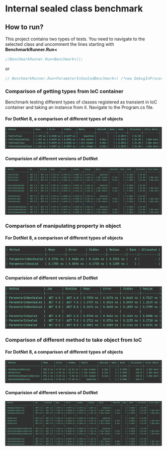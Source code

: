 # Internal sealed class benchmark

## How to run?
This project contains two types of tests. You need to navigate to the selected class and uncomment the lines starting with 
**BenchmarkRunner.Run<**
```csharp
//BenchmarkRunner.Run<Benchmark>();
```
or
```csharp
// BenchmarkRunner.Run<ParameterInSealedBenchmark>( /*new DebugInProcessConfig()*/);
```
### Comparison of getting types from IoC container
Benchmark testing different types of classes registered as transient in IoC container and taking an instance from it.
Navigate to the Program.cs file.
#### For DotNet 8, a comparison of different types of objects
![InternalSealed.png](InternalSealed.png)
#### Comparision of different versions of DotNet
![IoCVersionComparison.png](IoCVersionComparison.png)

### Comparison of manipulating property in object
#### For DotNet 8, a comparison of different types of objects
![DotNet8ParameterIn.png](DotNet8ParameterIn.png)
#### Comparision of different versions of DotNet
![ParameterIn.png](ParameterIn.png)

### Comparison of different method to take object from IoC
#### For DotNet 8, a comparison of different types of objects
![IoCMethodDotNet8.png](IoCMethodDotNet8.png)
#### Comparision of different versions of DotNet
![IoCMethodVersions.png](IoCMethodVersions.png)
